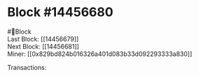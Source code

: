 
Block #14456680
===============
  
#🧊Block  
Last Block: [[14456679]]  
Next Block: [[14456681]]  
Miner: [[0x829bd824b016326a401d083b33d092293333a830]]  

 Transactions: